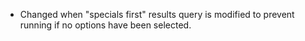 * Changed when "specials first" results query is modified to prevent running if no options have been selected.